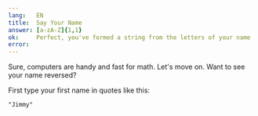 ```yaml
---
lang:   EN
title:  Say Your Name
answer: [a-zA-Z]{1,1}
ok:     Perfect, you've formed a string from the letters of your name
error:  
---
```


Sure, computers are handy and fast for math. Let's move on. Want to see your name reversed?

First type your first name in quotes like this:

    "Jimmy"
